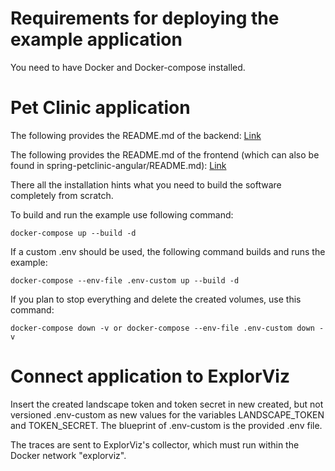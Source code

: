 # Requirements for deploying the example application

You need to have Docker and Docker-compose installed. 

# Pet Clinic application

The following provides the README.md of the backend:
    [Link](https://github.com/spring-petclinic/spring-petclinic-rest/blob/master/readme.md)

The following provides the README.md of the frontend (which can also be found in spring-petclinic-angular/README.md):
    [Link](https://github.com/spring-petclinic/spring-petclinic-angular/blob/master/README.md)

There all the installation hints what you need to build the software completely from scratch.

To build and run the example use following command:

    docker-compose up --build -d

If a custom .env should be used, the following command builds and runs the example:

    docker-compose --env-file .env-custom up --build -d

If you plan to stop everything and delete the created volumes, use this command:

    docker-compose down -v or docker-compose --env-file .env-custom down -v

# Connect application to ExplorViz

Insert the created landscape token and token secret in  new created, but not versioned .env-custom as new values for the variables LANDSCAPE_TOKEN and TOKEN_SECRET. The blueprint of .env-custom is the provided .env file.

The traces are sent to ExplorViz's collector, which must run within the Docker network "explorviz".






